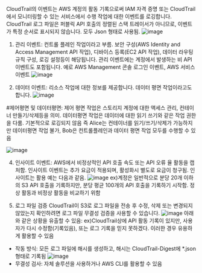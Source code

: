 CloudTrail의 이벤트는 AWS 계정의 활동 기록으로써 IAM 자격 증명 또는 CloudTrail에서 모니터링할 수 있는 서비스에서 수행 작업에 대한 이벤트를 로깅합니다.
CloudTrail 로그 파일은 퍼블릭 API 호출의 정렬된 스택 트레이서가 아니므로, 이벤트가 특정 순서로 표시되지 않습니다. 모두 Json 형태로 사용됨.
![image](https://github.com/jaehwanjoa/jae_aws/assets/90813478/83821812-72ae-409e-a32d-cc0f5170832c)

1. 관리 이벤트:
컨트롤 플레인 작업이라고 부름. 보안 구성(AWS Identity and Access Management API 작업), 디바이스 등록(EC2 API 작업), 데이터 라우팅 규칙 구성, 로깅 설정등이 해당됩니다.
관리 이벤트에는 계정에서 발생하는 비 API 이벤트도 포함됩니다. 예로 AWS Management 콘솔 로그인 이벤트, AWS 서비스 이벤트
![image](https://github.com/jaehwanjoa/jae_aws/assets/90813478/159e781e-a79b-492d-8220-74d6e51b203a)

2. 데이터 이벤트:
리소스 작업에 대한 정보를 제공합니다. 데이터 평면 작업이라고도 합니다.
![image](https://github.com/jaehwanjoa/jae_aws/assets/90813478/3d3bbaf2-8223-481d-906d-159b674e58e4)

#제어평면 및 데이터평면: 제어 평면 작업은 스토리지 계정에 대한 액세스 관리, 컨테이너 만들기/삭제등을 의미. 데이터평면 작업은 데이터에 대한 읽기 쓰기와 같은 작업 권한을 다룸. 기본적으로 로깅되지 않음
즉 Alice는 컨테이너를 읽기/쓰기/삭제가 가능하지만 데이터평면 작업 불가, Bob은 컨트롤플레인과 데이터 평면 작업 모두를 수행할 수 있음

![image](https://github.com/jaehwanjoa/jae_aws/assets/90813478/f014feb5-9f80-4365-8c3e-8d079311a453)

4. 인사이트 이벤트:
AWS에서 비정상적인 API 호출 속도 또는 API 오류 율 활동을 캡처함. 인사이트 이벤트는 추가 요금이 적용되며, 활성화시 별도로 요금이 청구됨. 인사이트는 활용 예는 다음과 같음.
![image](https://github.com/jaehwanjoa/jae_aws/assets/90813478/f533a887-f69d-474d-83e4-af49abeac7e7)
ex)계정은 일반적으로 분당 20개 이하의 S3 API 호출을 기록하지만, 분당 평균 100개의 API 호출을 기록하기 시작함. 정상 활동과 비정상 활동을 비교하기 위함

5. 로그 파일 검증
CloudTrail이 S3로 로그 파일을 전송 후 수정, 삭제 또는 변경되지 않았는지 확인하려면 로그 파일 무결성 검증을 사용할 수 있습니다. 
![image](https://github.com/user-attachments/assets/9f898192-398e-414b-bec8-dcfbe5d84db1)
아래와 같은 상황을 유출할 수 있음: ex)CloudTrail상에 API 활동 기록이 있지만, 사용자가 다시 수정함(기록있음), 또는 로그 기록을 믿지 못하겠다. 이러한 경우 유용하게 활용할 수 있음
- 작동 방식: 모든 로그 파일에 해시를 생성하고, 해시는 CloudTrail-Digest에 *.json 형태로 기록됨
![image](https://github.com/user-attachments/assets/504d53d7-df43-4c00-8495-f2384bf084c4)
- 무결성 검사: 자체 솔루션을 사용하거나 AWS CLI를 활용할 수 있음 

